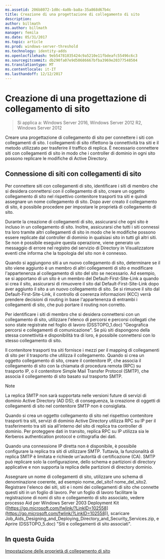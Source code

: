```yaml
---
ms.assetid: 206b8072-1d0c-4a0b-ba8a-35a868d67b4c
title: Creazione di una progettazione di collegamento di sito
description: 
author: billmath
ms.author: billmath
manager: femila
ms.date: 05/31/2017
ms.topic: article
ms.prod: windows-server-threshold
ms.technology: identity-adds
ms.openlocfilehash: 9eb54781035424c9a5210e11fbdeafc55496c6c3
ms.sourcegitcommit: db290fa07e9d50686667bfba3969e20377548504
ms.translationtype: MT
ms.contentlocale: it-IT
ms.lasthandoff: 12/12/2017
---
```

# <a name="creating-a-site-link-design"></a>Creazione di una progettazione di collegamento di sito

>Si applica a: Windows Server 2016, Windows Server 2012 R2, Windows Server 2012

Creare una progettazione di collegamento di sito per connettere i siti con collegamenti di sito. I collegamenti di sito riflettono la connettività tra siti e il metodo utilizzato per trasferire il traffico di replica. È necessario connettere siti con collegamenti di sito in modo che i controller di dominio in ogni sito possono replicare le modifiche di Active Directory.  
  
## <a name="connecting-sites-with-site-links"></a>Connessione di siti con collegamenti di sito  
Per connettere siti con collegamenti di sito, identificare i siti di membro che si desidera connettersi con il collegamento di sito, creare un oggetto collegamento di sito nel rispettivo contenitore trasporti tra siti e quindi assegnare un nome collegamento di sito. Dopo aver creato il collegamento di sito, è possibile procedere per impostare le proprietà di collegamento di sito.  
  
Durante la creazione di collegamenti di sito, assicurarsi che ogni sito è incluso in un collegamento di sito. Inoltre, assicurarsi che tutti i siti connessi tra loro tramite altri collegamenti di sito in modo che le modifiche possono essere replicate dal controller di dominio in qualsiasi sito in tutti gli altri siti. Se non è possibile eseguire questa operazione, viene generato un messaggio di errore nel registro del servizio di Directory in Visualizzatore eventi che informa che la topologia del sito non è connesso.  
  
Quando si aggiungono siti a un nuovo collegamento di sito, determinare se il sito viene aggiunto è un membro di altri collegamenti di sito e modificare l'appartenenza al collegamento di sito del sito se necessario. Ad esempio, se si apportano di un sito è un membro del Default-First-Site-Link a quando si crea il sito, assicurarsi di rimuovere il sito dal Default-First-Site-Link dopo aver aggiunto il sito a un nuovo collegamento di sito. Se si rimuove il sito dal Default-First-Site-Link, il controllo di coerenza informazioni (KCC) verrà prendere decisioni di routing in base l'appartenenza di entrambi i collegamenti di sito, che può portare il routing non corretto.  
  
Per identificare i siti di membro che si desidera connettersi con un collegamento di sito, utilizzare l'elenco di percorsi e percorsi collegati che sono state registrate nel foglio di lavoro (DSSTOPO_1.doc) "Geografica percorsi e collegamenti di comunicazione". Se più siti dispongono della stessa connettività e disponibilità tra di loro, è possibile connettersi con lo stesso collegamento di sito.  
  
Il contenitore trasporti tra siti fornisce i mezzi per il mapping di collegamenti di sito per il trasporto che utilizza il collegamento. Quando si crea un oggetto collegamento di sito, creare il contenitore IP, che associa il collegamento di sito con la chiamata di procedura remota (RPC) su trasporto IP, o il contenitore Simple Mail Transfer Protocol (SMTP), che associa il collegamento di sito basato sul trasporto SMTP.  
  
> [!NOTE]  
> La replica SMTP non sarà supportata nelle versioni future di servizi di dominio Active Directory (AD DS); di conseguenza, la creazione di oggetti di collegamenti di sito nel contenitore SMTP non è consigliata.  
  
Quando si crea un oggetto collegamento di sito nel rispettivo contenitore trasporti tra siti, servizi di dominio Active Directory utilizza RPC su IP per il trasferimento tra siti sia all'interno del sito di replica tra controller di dominio. Per proteggere dati in transito, replica RPC su IP utilizza sia le Kerberos authentication protocol e crittografia dei dati.  
  
Quando una connessione IP diretta non è disponibile, è possibile configurare la replica tra siti di utilizzare SMTP. Tuttavia, la funzionalità di replica SMTP è limitata e richiede un'autorità di certificazione (CA). SMTP può replicare solo la configurazione, dello schema e partizioni di directory applicative e non supporta la replica delle partizioni di directory dominio.  
  
Assegnare un nome di collegamenti di sito, utilizzare uno schema di denominazione coerente, ad esempio nome_del_sito1 nome_del_sito2. Registrare l'elenco dei siti, siti e i nomi dei collegamenti di sito che connette questi siti in un foglio di lavoro. Per un foglio di lavoro facilitare la registrazione di nomi di sito e collegamento di sito associato, vedere processo Aid per Windows Server 2003 Deployment Kit ([https://go.microsoft.com/fwlink/?LinkID=102558](https://go.microsoft.com/fwlink/?LinkID=102558)), scaricare Job_Aids_Designing_and_Deploying_Directory_and_Security_Services.zip, e Aprire (DSSTOPO_5.doc) "Siti e collegamenti di sito associati".  
  
## <a name="in-this-guide"></a>In questa Guida  
[Impostazione delle proprietà di collegamento di sito](Setting-Site-Link-Properties.md)  
  


